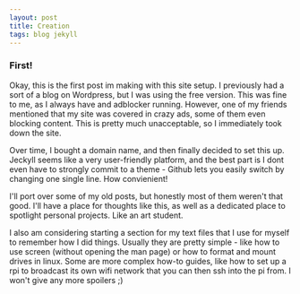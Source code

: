 ```yaml
---
layout: post
title: Creation
tags: blog jekyll
---
```


### First!

Okay, this is the first post im making with this site setup.
I previously had a sort of a blog on Wordpress, but I was
using the free version. This was fine to me, as I always have
and adblocker running. However, one of my friends mentioned that
my site was covered in crazy ads, some of them even blocking
content. This is pretty much unacceptable, so I immediately
took down the site.

Over time, I bought a domain name, and then finally decided to set
this up. Jeckyll seems like a very user-friendly platform, and
the best part is I dont even have to strongly commit to a theme - 
Github lets you easily switch by changing one single line. How
convienient!

I'll port over some of my old posts, but honestly most of them
weren't that good. I'll have a place for thoughts like this, 
as well as a dedicated place to spotlight personal projects.
Like an art student. 

I also am considering starting a section for my text files
that I use for myself to remember how I did things. Usually
they are pretty simple - like how to use screen (without opening
the man page) or how to format and mount drives in linux. Some
are more complex how-to guides, like how to set up a rpi to 
broadcast its own wifi network that you can then ssh into the pi
from. I won't give any more spoilers ;)